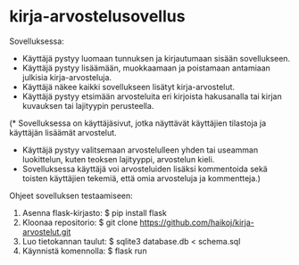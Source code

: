 # kirja-arvostelusovellus

Sovelluksessa:
* Käyttäjä pystyy luomaan tunnuksen ja kirjautumaan sisään sovellukseen.
* Käyttäjä pystyy lisäämään, muokkaamaan ja poistamaan antamiaan julkisia kirja-arvosteluja.
* Käyttäjä näkee kaikki sovellukseen lisätyt kirja-arvostelut.
* Käyttäjä pystyy etsimään arvosteluita eri kirjoista hakusanalla tai kirjan kuvauksen tai lajityypin perusteella.

(* Sovelluksessa on käyttäjäsivut, jotka näyttävät käyttäjien tilastoja ja käyttäjän lisäämät arvostelut.
* Käyttäjä pystyy valitsemaan arvostelulleen yhden tai useamman luokittelun, kuten teoksen lajityyppi, arvostelun kieli.
* Sovelluksessa käyttäjä voi arvosteluiden lisäksi kommentoida sekä toisten käyttäjien tekemiä, että omia arvosteluja ja kommentteja.)

Ohjeet sovelluksen testaamiseen:
  1. Asenna flask-kirjasto: $ pip install flask
  2. Kloonaa repositorio: $ git clone https://github.com/haikoj/kirja-arvostelut.git
  3. Luo tietokannan taulut: $ sqlite3 database.db < schema.sql
  4. Käynnistä komennolla: $ flask run
